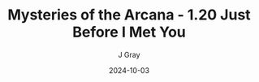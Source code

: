 ---
title: 'Mysteries of the Arcana - 1.20 Just Before I Met You'
alt: 'Mysteries of the Arcana'
date: '2024-10-03'
author: 'J Gray'
artist: 'Keira'
---